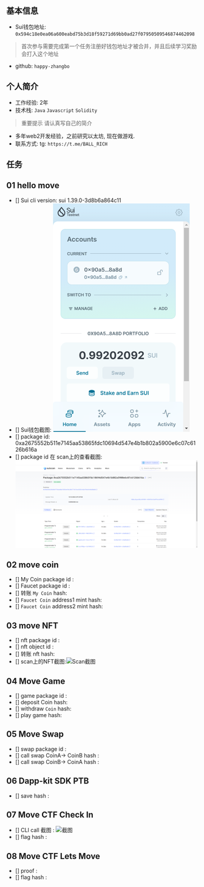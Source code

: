 ## 基本信息
- Sui钱包地址: `0x594c18e0ea06a600eabd75b3d18f59271d69bb0ad27f07950509546874462098`
> 首次参与需要完成第一个任务注册好钱包地址才被合并，并且后续学习奖励会打入这个地址
- github: `happy-zhangbo`

## 个人简介
- 工作经验: 2年
- 技术栈: `Java` `Javascript` `Solidity`
> 重要提示 请认真写自己的简介
- 多年web2开发经验，之前研究以太坊, 现在做游戏.
- 联系方式: tg: `https://t.me/BALL_RICH` 

## 任务

##   01 hello move  
- [] Sui cli version: sui 1.39.0-3d8b6a864c11
- [] Sui钱包截图: ![Sui钱包截图](./images/wallet.png)
- [] package id: 0xa2675552b511e7145aa53865fdc10694d547e4b1b802a5900e6c07c6126b616a
- [] package id 在 scan上的查看截图:![Scan截图](./images/scan.png)

##   02 move coin
- [] My Coin package id : 
- [] Faucet package id : 
- [] 转账 `My Coin` hash:
- [] `Faucet Coin` address1 mint hash:
- [] `Faucet Coin` address2 mint hash:

##   03 move NFT
- [] nft package id :
- [] nft object id : 
- [] 转账 nft  hash:
- [] scan上的NFT截图:![Scan截图](./images/你的图片地址)

##   04 Move Game
- [] game package id :
- [] deposit Coin hash:
- [] withdraw `Coin` hash:
- [] play game hash:

##   05 Move Swap
- [] swap package id :
- [] call swap CoinA-> CoinB  hash :
- [] call swap CoinB-> CoinA  hash :

##   06 Dapp-kit SDK PTB
- [] save hash :

##   07 Move CTF Check In
- [] CLI call 截图 : ![截图](./images/你的图片地址)
- [] flag hash :

##   08 Move CTF Lets Move
- [] proof : 
- [] flag hash :

